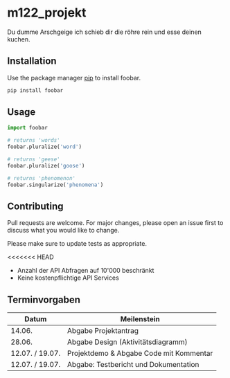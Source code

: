 # m122_projekt

Du dumme Arschgeige ich schieb dir die röhre rein und esse deinen kuchen.

## Installation

Use the package manager [pip](https://pip.pypa.io/en/stable/) to install foobar.

```bash
pip install foobar
```

## Usage

```python
import foobar

# returns 'words'
foobar.pluralize('word')

# returns 'geese'
foobar.pluralize('goose')

# returns 'phenomenon'
foobar.singularize('phenomena')
```

## Contributing

Pull requests are welcome. For major changes, please open an issue first
to discuss what you would like to change.

Please make sure to update tests as appropriate.

<<<<<<< HEAD
- Anzahl der API Abfragen auf 10'000 beschränkt
- Keine kostenpflichtige API Services

## Terminvorgaben

| Datum           | Meilenstein                             |
|-----------------|-----------------------------------------|
| 14.06.          | Abgabe Projektantrag                    |
| 28.06.          | Abgabe Design (Aktivitätsdiagramm)      |
| 12.07. / 19.07. | Projektdemo & Abgabe Code mit Kommentar |
| 12.07. / 19.07. | Abgabe: Testbericht und Dokumentation   |
